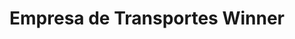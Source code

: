 ---
title: "Empresa de Transportes Winner"
url: /lima/empresa-de-transportes-winner/
shop: Autowerkstatt
---